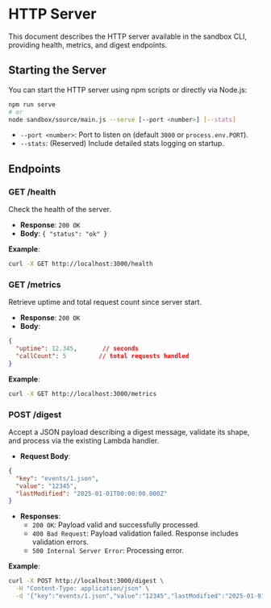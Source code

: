 # HTTP Server

This document describes the HTTP server available in the sandbox CLI, providing health, metrics, and digest endpoints.

## Starting the Server

You can start the HTTP server using npm scripts or directly via Node.js:

```bash
npm run serve
# or
node sandbox/source/main.js --serve [--port <number>] [--stats]
```

- `--port <number>`: Port to listen on (default `3000` or `process.env.PORT`).
- `--stats`: (Reserved) Include detailed stats logging on startup.

## Endpoints

### GET /health

Check the health of the server.

- **Response**: `200 OK`
- **Body**: `{ "status": "ok" }`

**Example**:
```bash
curl -X GET http://localhost:3000/health
```

### GET /metrics

Retrieve uptime and total request count since server start.

- **Response**: `200 OK`
- **Body**: 
```json
{
  "uptime": 12.345,       // seconds
  "callCount": 5         // total requests handled
}
```

**Example**:
```bash
curl -X GET http://localhost:3000/metrics
```

### POST /digest

Accept a JSON payload describing a digest message, validate its shape, and process via the existing Lambda handler.

- **Request Body**:
```json
{
  "key": "events/1.json",
  "value": "12345",
  "lastModified": "2025-01-01T00:00:00.000Z"
}
```

- **Responses**:
  - `200 OK`: Payload valid and successfully processed.
  - `400 Bad Request`: Payload validation failed. Response includes validation errors.
  - `500 Internal Server Error`: Processing error.

**Example**:
```bash
curl -X POST http://localhost:3000/digest \
  -H "Content-Type: application/json" \
  -d '{"key":"events/1.json","value":"12345","lastModified":"2025-01-01T00:00:00.000Z"}'
```